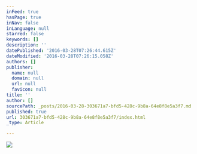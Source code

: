 ```yaml
---
inFeed: true
hasPage: true
inNav: false
inLanguage: null
starred: false
keywords: []
description: ''
datePublished: '2016-03-28T07:26:44.615Z'
dateModified: '2016-03-28T07:26:15.058Z'
authors: []
publisher:
  name: null
  domain: null
  url: null
  favicon: null
title: ''
author: []
sourcePath: _posts/2016-03-28-303671a7-bfd5-428c-9b8a-64e8f8e5a3f7.md
published: true
url: 303671a7-bfd5-428c-9b8a-64e8f8e5a3f7/index.html
_type: Article

---
```

![](https://the-grid-user-content.s3-us-west-2.amazonaws.com/05ade3b5-0c23-4c87-a30b-02fabe3a394e.jpg)